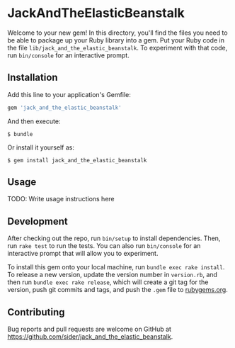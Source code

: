 # JackAndTheElasticBeanstalk

Welcome to your new gem! In this directory, you'll find the files you need to be able to package up your Ruby library into a gem. Put your Ruby code in the file `lib/jack_and_the_elastic_beanstalk`. To experiment with that code, run `bin/console` for an interactive prompt.

## Installation

Add this line to your application's Gemfile:

```ruby
gem 'jack_and_the_elastic_beanstalk'
```

And then execute:

    $ bundle

Or install it yourself as:

    $ gem install jack_and_the_elastic_beanstalk

## Usage

TODO: Write usage instructions here

## Development

After checking out the repo, run `bin/setup` to install dependencies. Then, run `rake test` to run the tests. You can also run `bin/console` for an interactive prompt that will allow you to experiment.

To install this gem onto your local machine, run `bundle exec rake install`. To release a new version, update the version number in `version.rb`, and then run `bundle exec rake release`, which will create a git tag for the version, push git commits and tags, and push the `.gem` file to [rubygems.org](https://rubygems.org).

## Contributing

Bug reports and pull requests are welcome on GitHub at https://github.com/sider/jack_and_the_elastic_beanstalk.

